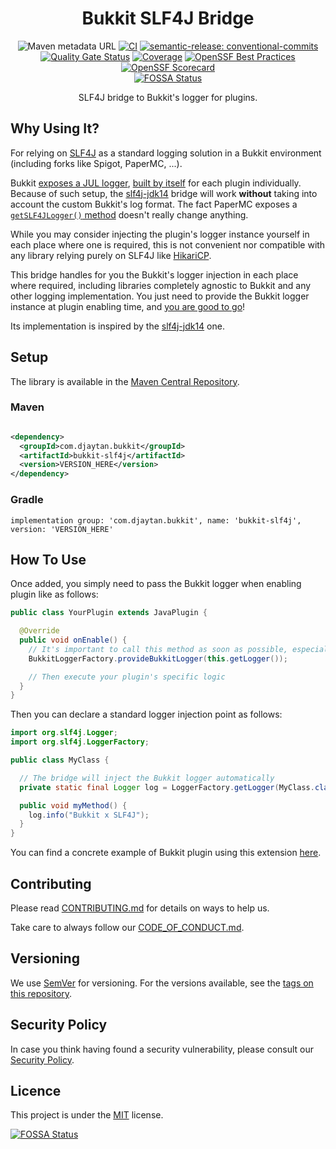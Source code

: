 <h1 align="center">Bukkit SLF4J Bridge</h1>

<div align="center">

![Maven metadata URL](https://img.shields.io/maven-metadata/v?metadataUrl=https%3A%2F%2Frepo1.maven.org%2Fmaven2%2Fcom%2Fdjaytan%2Fbukkit%2Fbukkit-slf4j%2Fmaven-metadata.xml)
[![CI](https://github.com/Djaytan/bukkit-slf4j/actions/workflows/ci.yml/badge.svg?branch=main)](https://github.com/Djaytan/bukkit-slf4j/actions/workflows/ci.yml)
[![semantic-release: conventional-commits](https://img.shields.io/badge/semantic--release-conventional--commits-e10079?logo=semantic-release)](https://github.com/semantic-release/semantic-release)  
[![Quality Gate Status](https://sonarcloud.io/api/project_badges/measure?project=Djaytan_bukkit-slf4j&metric=alert_status)](https://sonarcloud.io/summary/new_code?id=Djaytan_bukkit-slf4j)
[![Coverage](https://sonarcloud.io/api/project_badges/measure?project=Djaytan_bukkit-slf4j&metric=coverage)](https://sonarcloud.io/summary/new_code?id=Djaytan_bukkit-slf4j)
[![OpenSSF Best Practices](https://www.bestpractices.dev/projects/8432/badge)](https://www.bestpractices.dev/projects/8432)
[![OpenSSF Scorecard](https://api.securityscorecards.dev/projects/github.com/Djaytan/bukkit-slf4j/badge)](https://securityscorecards.dev/viewer/?uri=github.com/Djaytan/bukkit-slf4j)  
[![FOSSA Status](https://app.fossa.com/api/projects/git%2Bgithub.com%2FDjaytan%2Fbukkit-slf4j.svg?type=shield)](https://app.fossa.com/projects/git%2Bgithub.com%2FDjaytan%2Fbukkit-slf4j?ref=badge_shield)

SLF4J bridge to Bukkit's logger for plugins.

</div>

## Why Using It?

For relying on [SLF4J](https://www.slf4j.org/) as a standard logging solution in a Bukkit
environment (including forks like Spigot, PaperMC, ...).

Bukkit [exposes a JUL logger](https://github.com/Bukkit/Bukkit/blob/f210234e59275330f83b994e199c76f6abd41ee7/src/main/java/org/bukkit/plugin/Plugin.java#L171-L178),
[built by itself](https://github.com/Bukkit/Bukkit/blob/f210234e59275330f83b994e199c76f6abd41ee7/src/main/java/org/bukkit/plugin/PluginLogger.java)
for each plugin individually.
Because of such setup, the [slf4j-jdk14](https://github.com/qos-ch/slf4j/tree/master/slf4j-jdk14)
bridge will work **without** taking into account the custom Bukkit's log format. The fact PaperMC
exposes a [
`getSLF4JLogger()` method](https://jd.papermc.io/paper/1.18/org/bukkit/plugin/Plugin.html#getSLF4JLogger())
doesn't really change anything.

While you may consider injecting the plugin's logger instance yourself in each place where one is
required, this is not convenient nor compatible with any library relying purely on SLF4J like
[HikariCP](https://github.com/brettwooldridge/HikariCP/blob/a28b6ec81d9a22229553cce84b147c7bdd0c6490/src/main/java/com/zaxxer/hikari/HikariDataSource.java#L42).

This bridge handles for you the Bukkit's logger injection in each place where required, including
libraries completely agnostic to Bukkit and any other logging implementation.
You just need to provide the Bukkit logger instance at plugin enabling time, and
[you are good to go](https://www.slf4j.org/manual.html)!

Its implementation is inspired by
the [slf4j-jdk14](https://github.com/qos-ch/slf4j/tree/master/slf4j-jdk14) one.

## Setup

The library is available in
the [Maven Central Repository](https://central.sonatype.com/artifact/com.djaytan.bukkit/bukkit-slf4j/overview).

### Maven

```xml

<dependency>
  <groupId>com.djaytan.bukkit</groupId>
  <artifactId>bukkit-slf4j</artifactId>
  <version>VERSION_HERE</version>
</dependency>
```

### Gradle

    implementation group: 'com.djaytan.bukkit', name: 'bukkit-slf4j', version: 'VERSION_HERE'

## How To Use

Once added, you simply need to pass the Bukkit logger when enabling plugin like as follows:

```java
public class YourPlugin extends JavaPlugin {

  @Override
  public void onEnable() {
    // It's important to call this method as soon as possible, especially before loading any class
    BukkitLoggerFactory.provideBukkitLogger(this.getLogger());

    // Then execute your plugin's specific logic
  }
}
```

Then you can declare a standard logger injection point as follows:

```java
import org.slf4j.Logger;
import org.slf4j.LoggerFactory;

public class MyClass {

  // The bridge will inject the Bukkit logger automatically
  private static final Logger log = LoggerFactory.getLogger(MyClass.class);

  public void myMethod() {
    log.info("Bukkit x SLF4J");
  }
}
```

You can find a concrete example of Bukkit plugin using this
extension [here](https://github.com/Djaytan/mc-jobs-reborn-patch-place-break).

## Contributing

Please read [CONTRIBUTING.md](CONTRIBUTING.md) for details on ways to help us.

Take care to always follow our [CODE_OF_CONDUCT.md](CODE_OF_CONDUCT.md).

## Versioning

We use [SemVer](http://semver.org/) for versioning. For the versions available, see the
[tags on this repository](https://github.com/Djaytan/bukkit-slf4j/tags).

## Security Policy

In case you think having found a security vulnerability, please consult
our [Security Policy](docs/SECURITY.md).

## Licence

This project is under the [MIT](https://opensource.org/licenses/MIT) license.

[![FOSSA Status](https://app.fossa.com/api/projects/git%2Bgithub.com%2FDjaytan%2Fbukkit-slf4j.svg?type=large)](https://app.fossa.com/projects/git%2Bgithub.com%2FDjaytan%2Fbukkit-slf4j?ref=badge_large)
